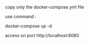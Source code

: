 copy only the docker-compose.yml file

use command : 

docker-compose up -d

access on port http://localhost:8080